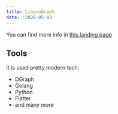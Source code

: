 ```yaml
---
title: LingvoGraph
date: '2020-05-03'
---
```


You can find more info in [this landing page](/https://lingvograph.netlify.app/)

## Tools

It is used pretty modern tech:

- DGraph
- Golang
- Python
- Flatter
- and many more
